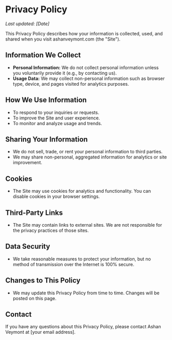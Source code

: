# Privacy Policy

_Last updated: [Date]_  

This Privacy Policy describes how your information is collected, used, and shared when you visit ashanveymont.com (the "Site").

## Information We Collect

- **Personal Information:** We do not collect personal information unless you voluntarily provide it (e.g., by contacting us).
- **Usage Data:** We may collect non-personal information such as browser type, device, and pages visited for analytics purposes.

## How We Use Information

- To respond to your inquiries or requests.
- To improve the Site and user experience.
- To monitor and analyze usage and trends.

## Sharing Your Information

- We do not sell, trade, or rent your personal information to third parties.
- We may share non-personal, aggregated information for analytics or site improvement.

## Cookies

- The Site may use cookies for analytics and functionality. You can disable cookies in your browser settings.

## Third-Party Links

- The Site may contain links to external sites. We are not responsible for the privacy practices of those sites.

## Data Security

- We take reasonable measures to protect your information, but no method of transmission over the Internet is 100% secure.

## Changes to This Policy

- We may update this Privacy Policy from time to time. Changes will be posted on this page.

## Contact

If you have any questions about this Privacy Policy, please contact Ashan Veymont at [your email address]. 